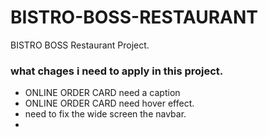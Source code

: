 # BISTRO-BOSS-RESTAURANT
BISTRO BOSS Restaurant Project.

### what chages i need to apply in this project.
- ONLINE ORDER CARD need a caption
- ONLINE ORDER CARD need hover effect.
- need to fix the wide screen the navbar.
- 